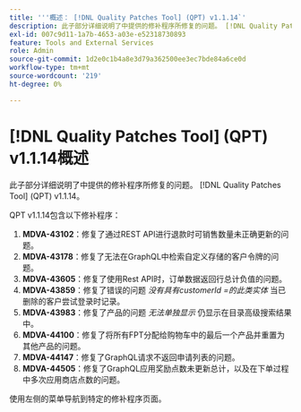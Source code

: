```yaml
---
title: '''概述： [!DNL Quality Patches Tool] (QPT) v1.1.14`'
description: 此子部分详细说明了中提供的修补程序所修复的问题。 [!DNL Quality Patches Tool] (QPT) v1.1.14。
exl-id: 007c9d11-1a7b-4653-a03e-e52318730893
feature: Tools and External Services
role: Admin
source-git-commit: 1d2e0c1b4a8e3d79a362500ee3ec7bde84a6ce0d
workflow-type: tm+mt
source-wordcount: '219'
ht-degree: 0%

---
```


# [!DNL Quality Patches Tool] (QPT) v1.1.14概述

此子部分详细说明了中提供的修补程序所修复的问题。 [!DNL Quality Patches Tool] (QPT) v1.1.14。

QPT v1.1.14包含以下修补程序：

1. **MDVA-43102**：修复了通过REST API进行退款时可销售数量未正确更新的问题。
1. **MDVA-43178**：修复了无法在GraphQL中检索自定义存储的客户令牌的问题。
1. **MDVA-43605**：修复了使用Rest API时，订单数据返回行总计负值的问题。
1. **MDVA-43859**：修复了错误的问题 *没有具有customerId =的此类实体* 当已删除的客户尝试登录时记录。
1. **MDVA-43983**：修复了产品的问题 *无法单独显示* 仍显示在目录高级搜索结果中。
1. **MDVA-44100**：修复了将所有FPT分配给购物车中的最后一个产品并重置为其他产品的问题。
1. **MDVA-44147**：修复了GraphQL请求不返回申请列表的问题。
1. **MDVA-44505**：修复了GraphQL应用奖励点数未更新总计，以及在下单过程中多次应用商店点数的问题。

使用左侧的菜单导航到特定的修补程序页面。
